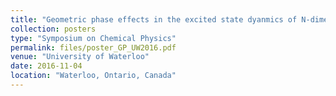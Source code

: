 ```yaml
---
title: "Geometric phase effects in the excited state dyanmics of N-dimensional linear vibronic coupling model"
collection: posters
type: "Symposium on Chemical Physics"
permalink: files/poster_GP_UW2016.pdf
venue: "University of Waterloo"
date: 2016-11-04
location: "Waterloo, Ontario, Canada"
---
```

